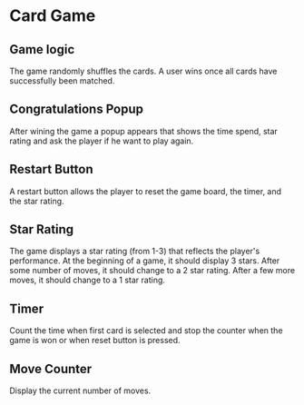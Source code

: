 # Card Game

## Game logic

The game randomly shuffles the cards. A user wins once all cards have successfully been matched.

## Congratulations Popup

After wining the game a popup appears that shows the time spend, star rating and ask the player if he want to play again.

## Restart Button

A restart button allows the player to reset the game board, the timer, and the star rating.

## Star Rating

The game displays a star rating (from 1-3) that reflects the player's performance. At the beginning of a game, it should display 3 stars. After some number of moves, it should change to a 2 star rating. After a few more moves, it should change to a 1 star rating.

## Timer

Count the time when first card is selected and stop the counter when the game is won or when reset button is pressed.

## Move Counter

Display the current number of moves.
